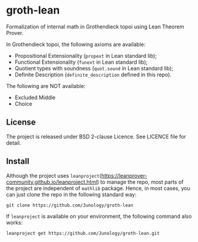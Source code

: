 # groth-lean
Formalization of internal math in Grothendieck topoi using Lean Theorem Prover.

In Grothendieck topoi, the following axioms are available:

 - Propositional Extensionality (`propext` in Lean standard lib);
 - Functional Extensionality (`funext` in Lean standard lib);
 - Quotient types with soundness (`quot.sound` in Lean standard lib);
 - Definite Description (`definite_description` defined in this repo).

The following are NOT available:

 - Excluded Middle
 - Choice

## License
The project is released under BSD 2-clause Licence.
See LICENCE file for detail.

## Install
Although the project uses `leanproject`(https://leanprover-community.github.io/leanproject.html) to manage the repo, most parts of the project are independent of `mathlib` package.
Hence, in most cases, you can just clone the repo in the following standard way:

 ```
 git clone https://github.com/Junology/groth-lean
 ```

If `leanproject` is available on your environment, the following command also works:

 ```
 leanproject get https://github.com/Junology/groth-lean.git
 ```

